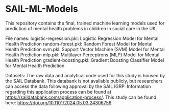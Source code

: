 # SAIL-ML-Models

This repository contains the final, trained machine learning models used for prediction of mental health problems in children in social care in the UK.

File names:
logistic-regression.pkl: Logistic Regression Model for Mental Health Prediction
random-forest.pkl: Random Forest Model for Mental Health Prediction
svm.pkl: Support Vector Machine (SVM) Model for Mental Health Prediction
mlp.pkl: Multilayer Perceptrons (MLP) Model for Mental Health Prediction
gradient-boosting.pkl: Gradient Boosting Classifier Model for Mental Health Prediction

Datasets:
The raw data and analytical code used for this study is housed by the SAIL Databank. This databank is not available publicly, but researchers can access the data following approval by the SAIL IGRP. Information regarding this application process can be found at https://saildatabank.com/application-process/. This study can be found here: https://doi.org/10.1101/2024.05.03.24306756
